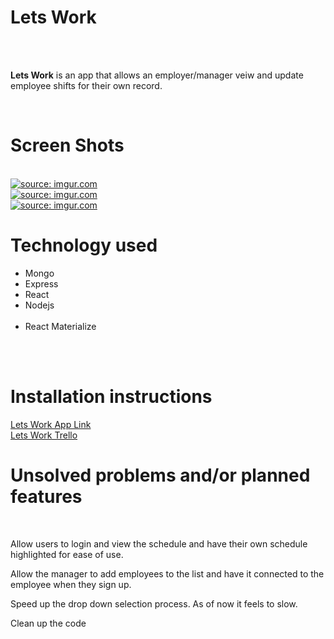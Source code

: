 
<h1>Lets Work</h1>
<br />
<br />
<p><strong>Lets Work</strong> is an app that allows an employer/manager veiw and update employee shifts for their own record.</p>
<br />
<h1>Screen Shots</h1>
<br />
<a href="https://imgur.com/qgdbtLJ"><img src="https://i.imgur.com/qgdbtLJ.png" title="source: imgur.com" /></a>
<br/>
<a href="https://imgur.com/bfxvWMs"><img src="https://i.imgur.com/bfxvWMs.png" title="source: imgur.com" /></a>
<br/>
<a href="https://imgur.com/h1XJhgE"><img src="https://i.imgur.com/h1XJhgE.png" title="source: imgur.com" /></a>
<br />
<h1>Technology used</h1>
<ul>
<li>Mongo</li>
<li>Express</li>
<li>React</li>
<li>Nodejs</li>
<br/>
<li>React Materialize</li>
</ul>
<br />

<br />
<h1>Installation instructions</h1>
<a href="https://lets-work.herokuapp.com/scheduler">Lets Work App Link</a>
<br />
<a href="https://trello.com/b/dDKOYTIy/project-4-lets-work">Lets Work Trello</a>
<br />

<h1>Unsolved problems and/or planned features</h1>

<br />
<p>Allow users to login and view the schedule and have their own schedule highlighted for ease of use.</p>
<p>Allow the manager to add employees to the list and have it connected to the employee when they sign up.</p>
<p>Speed up the drop down selection process. As of now it feels to slow.</p>
<p>Clean up the code</p>
